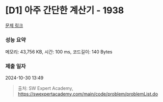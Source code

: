# [D1] 아주 간단한 계산기 - 1938 

[문제 링크](https://swexpertacademy.com/main/code/problem/problemDetail.do?contestProbId=AV5PjsYKAMIDFAUq) 

### 성능 요약

메모리: 43,756 KB, 시간: 100 ms, 코드길이: 140 Bytes

### 제출 일자

2024-10-30 13:49



> 출처: SW Expert Academy, https://swexpertacademy.com/main/code/problem/problemList.do